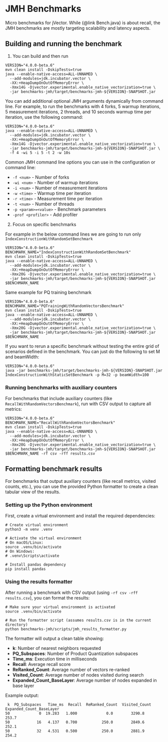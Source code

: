# JMH Benchmarks
Micro benchmarks for jVector. While {@link Bench.java} is about recall, the JMH benchmarks
are mostly targeting scalability and latency aspects.

## Building and running the benchmark

1. You can build and then run
```shell
VERSION="4.0.0-beta.6"
mvn clean install -DskipTests=true
java --enable-native-access=ALL-UNNAMED \
  --add-modules=jdk.incubator.vector \
  -XX:+HeapDumpOnOutOfMemoryError \
  -Xmx14G -Djvector.experimental.enable_native_vectorization=true \
  -jar benchmarks-jmh/target/benchmarks-jmh-${VERSION}-SNAPSHOT.jar 
```

You can add additional optional JMH arguments dynamically from command line. For example, to run the benchmarks with 4 forks, 5 warmup iterations, 5 measurement iterations, 2 threads, and 10 seconds warmup time per iteration, use the following command:
```shell
VERSION="4.0.0-beta.6"
java --enable-native-access=ALL-UNNAMED \
  --add-modules=jdk.incubator.vector \
  -XX:+HeapDumpOnOutOfMemoryError \
  -Xmx14G -Djvector.experimental.enable_native_vectorization=true \
  -jar benchmarks-jmh/target/benchmarks-jmh-${VERSION}-SNAPSHOT.jar \
  -f 4 -wi 5 -i 5 -t 2 -w 10s
```

Common JMH command line options you can use in the configuration or command line:
- `-f <num>` - Number of forks
- `-wi <num>` - Number of warmup iterations
- `-i <num>` - Number of measurement iterations
- `-w <time>` - Warmup time per iteration
- `-r <time>` - Measurement time per iteration
- `-t <num>` - Number of threads
- `-p <param>=<value>` - Benchmark parameters
- `-prof <profiler>` - Add profiler


2. Focus on specific benchmarks

For example in the below command lines we are going to run only `IndexConstructionWithRandomSetBenchmark`
```shell
VERSION="4.0.0-beta.6"
BENCHMARK_NAME="IndexConstructionWithRandomSetBenchmark"
mvn clean install -DskipTests=true
java --enable-native-access=ALL-UNNAMED \
  --add-modules=jdk.incubator.vector \
  -XX:+HeapDumpOnOutOfMemoryError \
  -Xmx20G -Djvector.experimental.enable_native_vectorization=true \
  -jar benchmarks-jmh/target/benchmarks-jmh-${VERSION}-SNAPSHOT.jar $BENCHMARK_NAME
```

Same example for PQ training benchmark
```shell
VERSION="4.0.0-beta.6"
BENCHMARK_NAME="PQTrainingWithRandomVectorsBenchmark"
mvn clean install -DskipTests=true
java --enable-native-access=ALL-UNNAMED \
  --add-modules=jdk.incubator.vector \
  -XX:+HeapDumpOnOutOfMemoryError \
  -Xmx20G -Djvector.experimental.enable_native_vectorization=true \
  -jar benchmarks-jmh/target/benchmarks-jmh-${VERSION}-SNAPSHOT.jar $BENCHMARK_NAME
```

If you want to rerun a specific benchmark without testing the entire grid of scenarios defined in the benchmark.
You can just do the following to set M and beamWidth:
```shell
VERSION="4.0.0-beta.6"
java -jar benchmarks-jmh/target/benchmarks-jmh-${VERSION}-SNAPSHOT.jar IndexConstructionWithStaticSetBenchmark -p M=32 -p beamWidth=100 
```
### Running benchmarks with auxiliary counters

For benchmarks that include auxiliary counters (like `RecallWithRandomVectorsBenchmark`), run with CSV output to capture all metrics:

```shell
VERSION="4.0.0-beta.6"
BENCHMARK_NAME="RecallWithRandomVectorsBenchmark"
mvn clean install -DskipTests=true
java --enable-native-access=ALL-UNNAMED \
  --add-modules=jdk.incubator.vector \
  -XX:+HeapDumpOnOutOfMemoryError \
  -Xmx20G -Djvector.experimental.enable_native_vectorization=true \
  -jar benchmarks-jmh/target/benchmarks-jmh-${VERSION}-SNAPSHOT.jar $BENCHMARK_NAME -rf csv -rff results.csv
```

## Formatting benchmark results

For benchmarks that output auxiliary counters (like recall metrics, visited counts, etc.), you can use the provided Python formatter to create a clean tabular view of the results.

### Setting up the Python environment

First, create a virtual environment and install the required dependencies:

```shell
# Create virtual environment
python3 -m venv .venv

# Activate the virtual environment
# On macOS/Linux:
source .venv/bin/activate
# On Windows:
# .venv\Scripts\activate

# Install pandas dependency
pip install pandas
```

### Using the results formatter

After running a benchmark with CSV output (using `-rf csv -rff results.csv`), you can format the results:

```shell
# Make sure your virtual environment is activated
source .venv/bin/activate

# Run the formatter script (assumes results.csv is in the current directory)
python benchmarks-jmh/scripts/jmh_results_formatter.py
```

The formatter will output a clean table showing:
- **k**: Number of nearest neighbors requested
- **PQ_Subspaces**: Number of Product Quantization subspaces
- **Time_ms**: Execution time in milliseconds
- **Recall**: Average recall score
- **ReRanked_Count**: Average number of vectors re-ranked
- **Visited_Count**: Average number of nodes visited during search
- **Expanded_Count_BaseLayer**: Average number of nodes expanded in base layer

Example output:
```
 k  PQ_Subspaces   Time_ms  Recall  ReRanked_Count  Visited_Count  Expanded_Count_BaseLayer
50             0  19.283   1.000             0.0        3290.8                     253.7
50            16   4.137   0.700           250.0        2849.6                     252.1
50            32   4.531   0.500           250.0        2881.9                     254.2
```



